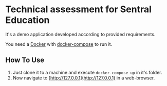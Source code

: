 # Technical assessment for Sentral Education
It's a demo application developed according to provided requirements.

You need a [Docker](https://www.docker.com/) with [docker-compose](https://docs.docker.com/compose/) to run it.

## How To Use
1. Just clone it to a machine and execute `docker-compose up` in it's folder.
2. Now navigate to [http://127.0.0.1](http://127.0.0.1) in a web-browser.